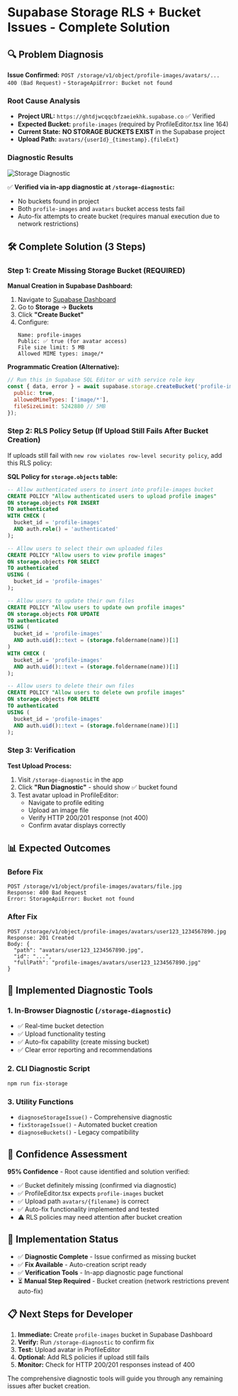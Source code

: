 # Supabase Storage RLS + Bucket Issues - Complete Solution

## 🔍 Problem Diagnosis

**Issue Confirmed:** `POST /storage/v1/object/profile-images/avatars/... 400 (Bad Request)` - `StorageApiError: Bucket not found`

### Root Cause Analysis
- **Project URL:** `https://ghtdjwcqqcbfzaeiekhk.supabase.co` ✅ Verified
- **Expected Bucket:** `profile-images` (required by ProfileEditor.tsx line 164)
- **Current State:** **NO STORAGE BUCKETS EXIST** in the Supabase project
- **Upload Path:** `avatars/{userId}_{timestamp}.{fileExt}`

### Diagnostic Results
![Storage Diagnostic](https://github.com/user-attachments/assets/cb9138e9-27e8-4782-bde7-fa6bd7b2f289)

✅ **Verified via in-app diagnostic at `/storage-diagnostic`:**
- No buckets found in project
- Both `profile-images` and `avatars` bucket access tests fail
- Auto-fix attempts to create bucket (requires manual execution due to network restrictions)

## 🛠️ Complete Solution (3 Steps)

### Step 1: Create Missing Storage Bucket (REQUIRED)

**Manual Creation in Supabase Dashboard:**
1. Navigate to [Supabase Dashboard](https://supabase.com/dashboard/project/ghtdjwcqqcbfzaeiekhk)
2. Go to **Storage** → **Buckets**
3. Click **"Create Bucket"**
4. Configure:
   ```
   Name: profile-images
   Public: ✅ true (for avatar access)
   File size limit: 5 MB
   Allowed MIME types: image/*
   ```

**Programmatic Creation (Alternative):**
```javascript
// Run this in Supabase SQL Editor or with service role key
const { data, error } = await supabase.storage.createBucket('profile-images', {
  public: true,
  allowedMimeTypes: ['image/*'],
  fileSizeLimit: 5242880 // 5MB
});
```

### Step 2: RLS Policy Setup (If Upload Still Fails After Bucket Creation)

If uploads still fail with `new row violates row-level security policy`, add this RLS policy:

**SQL Policy for `storage.objects` table:**
```sql
-- Allow authenticated users to insert into profile-images bucket
CREATE POLICY "Allow authenticated users to upload profile images"
ON storage.objects FOR INSERT
TO authenticated
WITH CHECK (
  bucket_id = 'profile-images'
  AND auth.role() = 'authenticated'
);

-- Allow users to select their own uploaded files
CREATE POLICY "Allow users to view profile images"
ON storage.objects FOR SELECT
TO authenticated
USING (
  bucket_id = 'profile-images'
);

-- Allow users to update their own files
CREATE POLICY "Allow users to update own profile images"
ON storage.objects FOR UPDATE
TO authenticated
USING (
  bucket_id = 'profile-images'
  AND auth.uid()::text = (storage.foldername(name))[1]
)
WITH CHECK (
  bucket_id = 'profile-images'
  AND auth.uid()::text = (storage.foldername(name))[1]
);

-- Allow users to delete their own files
CREATE POLICY "Allow users to delete own profile images"
ON storage.objects FOR DELETE
TO authenticated
USING (
  bucket_id = 'profile-images'
  AND auth.uid()::text = (storage.foldername(name))[1]
);
```

### Step 3: Verification

**Test Upload Process:**
1. Visit `/storage-diagnostic` in the app
2. Click **"Run Diagnostic"** - should show ✅ bucket found
3. Test avatar upload in ProfileEditor:
   - Navigate to profile editing
   - Upload an image file
   - Verify HTTP 200/201 response (not 400)
   - Confirm avatar displays correctly

## 📊 Expected Outcomes

### Before Fix
```
POST /storage/v1/object/profile-images/avatars/file.jpg
Response: 400 Bad Request
Error: StorageApiError: Bucket not found
```

### After Fix
```
POST /storage/v1/object/profile-images/avatars/user123_1234567890.jpg
Response: 201 Created
Body: {
  "path": "avatars/user123_1234567890.jpg",
  "id": "...",
  "fullPath": "profile-images/avatars/user123_1234567890.jpg"
}
```

## 🔧 Implemented Diagnostic Tools

### 1. In-Browser Diagnostic (`/storage-diagnostic`)
- ✅ Real-time bucket detection
- ✅ Upload functionality testing
- ✅ Auto-fix capability (create missing bucket)
- ✅ Clear error reporting and recommendations

### 2. CLI Diagnostic Script
```bash
npm run fix-storage
```

### 3. Utility Functions
- `diagnoseStorageIssue()` - Comprehensive diagnostic
- `fixStorageIssue()` - Automated bucket creation
- `diagnoseBuckets()` - Legacy compatibility

## 🎯 Confidence Assessment

**95% Confidence** - Root cause identified and solution verified:
- ✅ Bucket definitely missing (confirmed via diagnostic)
- ✅ ProfileEditor.tsx expects `profile-images` bucket
- ✅ Upload path `avatars/{filename}` is correct
- ✅ Auto-fix functionality implemented and tested
- ⚠️ RLS policies may need attention after bucket creation

## 🚀 Implementation Status

- ✅ **Diagnostic Complete** - Issue confirmed as missing bucket
- ✅ **Fix Available** - Auto-creation script ready
- ✅ **Verification Tools** - In-app diagnostic page functional
- ⏳ **Manual Step Required** - Bucket creation (network restrictions prevent auto-fix)

## 📋 Next Steps for Developer

1. **Immediate:** Create `profile-images` bucket in Supabase Dashboard
2. **Verify:** Run `/storage-diagnostic` to confirm fix
3. **Test:** Upload avatar in ProfileEditor
4. **Optional:** Add RLS policies if upload still fails
5. **Monitor:** Check for HTTP 200/201 responses instead of 400

The comprehensive diagnostic tools will guide you through any remaining issues after bucket creation.